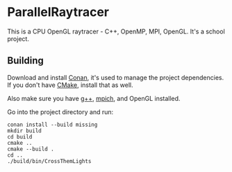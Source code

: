 # ParallelRaytracer

This is a CPU OpenGL raytracer - C++, OpenMP, MPI, OpenGL. It's a school project.

## Building

Download and install [Conan](https://www.conan.io/downloads), it's used to manage the project dependencies. If you don't have [CMake](https://cmake.org/download/), install that as well.

Also make sure you have [g++](https://gcc.gnu.org/install/), [mpich](http://www.mpich.org/downloads/), and OpenGL installed.

Go into the project directory and run:

```
conan install --build missing
mkdir build
cd build
cmake ..
cmake --build .
cd ..
./build/bin/CrossThemLights
```
